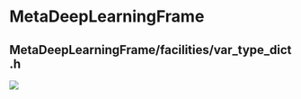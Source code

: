 # MetaDeepLearningFrame  

## MetaDeepLearningFrame/facilities/var_type_dict.h

![][image1]

[//]: # (reference)  
[image1]: ./Explanation/VarTypeDict.png